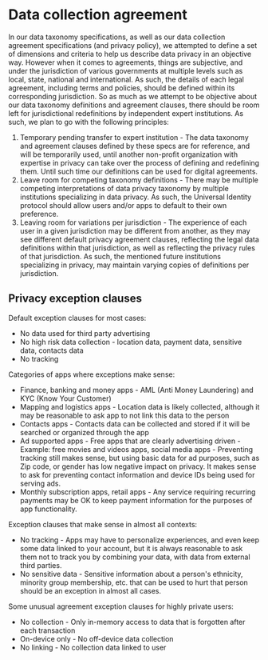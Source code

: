 # Data collection agreement

In our data taxonomy specifications, as well as our data collection agreement specifications (and privacy policy), we attempted to define a set of dimensions and criteria to help us describe data privacy in an objective way. However when it comes to agreements, things are subjective, and under the jurisdiction of various governments at multiple levels such as local, state, national and international. As such, the details of each legal agreement, including terms and policies, should be defined within its corresponding jurisdiction. So as much as we attempt to be objective about our data taxonomy definitions and agreement clauses, there should be room left for jurisdictional redefinitions by independent expert institutions. As such, we plan to go with the following principles:

1. Temporary pending transfer to expert institution - The data taxonomy and agreement clauses defined by these specs are for reference, and will be temporarily used, until another non-profit organization with expertise in privacy can take over the process of defining and redefining them. Until such time our definitions can be used for digital agreements.
2. Leave room for competing taxonomy definitions - There may be multiple competing interpretations of data privacy taxonomy by multiple institutions specializing in data privacy. As such, the Universal Identity protocol should allow users and/or apps to default to their own preference.
3. Leaving room for variations per jurisdiction - The experience of each user in a given jurisdiction may be different from another, as they may see different default privacy agreement clauses, reflecting the legal data definitions within that jurisdiction, as well as reflecting the privacy rules of that jurisdiction. As such, the mentioned future institutions specializing in privacy, may maintain varying copies of definitions per jurisdiction.

## Privacy exception clauses

Default exception clauses for most cases:

- No data used for third party advertising
- No high risk data collection - location data, payment data, sensitive data, contacts data
- No tracking

Categories of apps where exceptions make sense:

- Finance, banking and money apps - AML (Anti Money Laundering) and KYC (Know Your Customer)
- Mapping and logistics apps - Location data is likely collected, although it may be reasonable to ask app to not link this data to the person
- Contacts apps - Contacts data can be collected and stored if it will be searched or organized through the app
- Ad supported apps - Free apps that are clearly advertising driven - Example: free movies and videos apps, social media apps - Preventing tracking still makes sense, but using basic data for ad purposes, such as Zip code, or gender has low negative impact on privacy. It makes sense to ask for preventing contact information and device IDs being used for serving ads.
- Monthly subscription apps, retail apps - Any service requiring recurring payments may be OK to keep payment information for the purposes of app functionality.

Exception clauses that make sense in almost all contexts:

- No tracking - Apps may have to personalize experiences, and even keep some data linked to your account, but it is always reasonable to ask them not to track you by combining your data, with data from external third parties.
- No sensitive data - Sensitive information about a person's ethnicity, minority group membership, etc. that can be used to hurt that person should be an exception in almost all cases.

Some unusual agreement exception clauses for highly private users:

- No collection - Only in-memory access to data that is forgotten after each transaction
- On-device only - No off-device data collection
- No linking - No collection data linked to user
